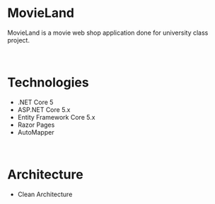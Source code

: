 # MovieLand

MovieLand is a movie web shop application done for university class project.

</br>

# Technologies

- .NET Core 5
- ASP.NET Core 5.x
- Entity Framework Core 5.x
- Razor Pages
- AutoMapper

</br>

# Architecture

- Clean Architecture
